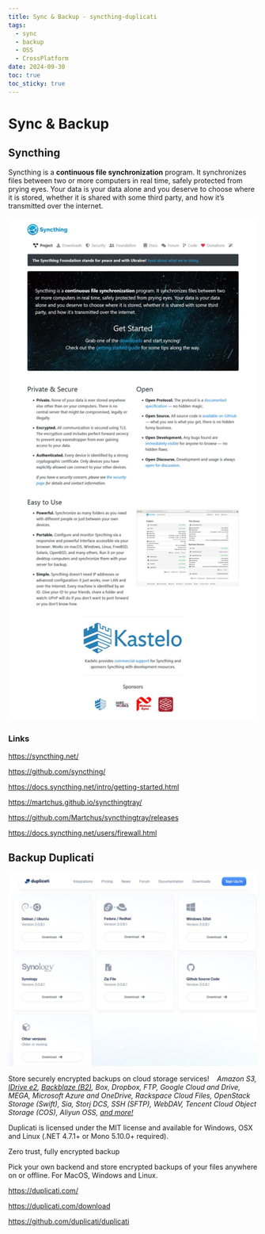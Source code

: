 ```yaml
---
title: Sync & Backup - syncthing-duplicati
tags:
  - sync
  - backup
  - OSS
  - CrossPlatform
date: 2024-09-30
toc: true
toc_sticky: true
---
```


# Sync & Backup
## Syncthing

Syncthing is a **continuous file synchronization** program. It synchronizes files between two or more computers in real time, safely protected from prying eyes. Your data is your data alone and you deserve to choose where it is stored, whether it is shared with some third party, and how it’s transmitted over the internet.

![](../_asset/2024-09-30-syncthing-duplicati_image_1.jpeg)

### Links

<https://syncthing.net/>

<https://github.com/syncthing/>

<https://docs.syncthing.net/intro/getting-started.html>

<https://martchus.github.io/syncthingtray/>

<https://github.com/Martchus/syncthingtray/releases>

<https://docs.syncthing.net/users/firewall.html>


## Backup Duplicati 

![](../_asset/2024-09-30-syncthing-duplicati_image_2.jpeg)

Store securely encrypted backups on cloud storage services!
   _Amazon S3, [IDrive e2](https://www.idrive.com/e2/duplicati "Using Duplicati with IDrive e2"), [Backblaze (B2)](https://www.backblaze.com/blog/duplicati-backups-cloud-storage/ "Duplicati with Backblaze B2 Cloud Storage"), Box, Dropbox, FTP, Google Cloud and Drive, MEGA, Microsoft Azure and OneDrive, Rackspace Cloud Files, OpenStack Storage (Swift), Sia, Storj DCS, SSH (SFTP), WebDAV, Tencent Cloud Object Storage (COS), Aliyun OSS, [and more!](https://duplicati.readthedocs.io/en/latest/01-introduction/#supported-backends)_

Duplicati is licensed under the MIT license and available for Windows, OSX and Linux (.NET 4.7.1+ or Mono 5.10.0+ required).

Zero trust, fully encrypted backup

Pick your own backend and store encrypted backups of your files anywhere on or offline. For MacOS, Windows and Linux.

<https://duplicati.com/>

<https://duplicati.com/download>

<https://github.com/duplicati/duplicati>

